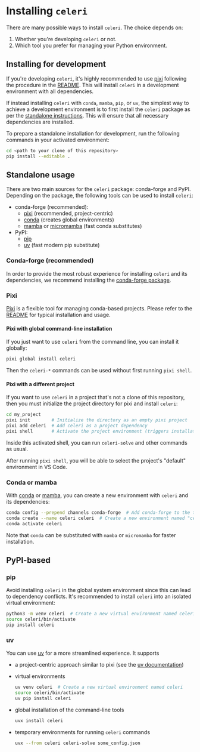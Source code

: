 # Installing `celeri`

There are many possible ways to install `celeri`. The choice depends on:

1. Whether you're developing `celeri` or not.
2. Which tool you prefer for managing your Python environment.

## Installing for development

If you're developing `celeri`, it's highly recommended to use [pixi](https://pixi.sh/) following the procedure in the [README](README.md). This will install `celeri` in a development environment with all dependencies.

If instead installing `celeri` with `conda`, `mamba`, `pip`, or `uv`, the simplest way to achieve a development environment is to first install the `celeri` package as per the [standalone instructions](#standalone-usage). This will ensure that all necessary dependencies are installed.

To prepare a standalone installation for development, run the following commands in your activated environment:

```bash
cd <path to your clone of this repository>
pip install --editable .
```

## Standalone usage

There are two main sources for the `celeri` package: conda-forge and PyPI. Depending on the package, the following tools can be used to install `celeri`:

- conda-forge (recommended):
  - [pixi](#pixi) (recommended, project-centric)
  - [conda](#conda-or-mamba) (creates global environments)
  - [mamba](#conda-or-mamba) or [micromamba](#conda-or-mamba) (fast conda substitutes)
- PyPI:
  - [pip](#pip)
  - [uv](#uv) (fast modern pip substitute)

### Conda-forge (recommended)

In order to provide the most robust experience for installing `celeri` and its dependencies, we recommend installing the [conda-forge package](https://prefix.dev/channels/conda-forge/packages/celeri).

### Pixi

[Pixi](https://pixi.sh/) is a flexible tool for managing conda-based projects. Please refer to the [README](README.md) for typical installation and usage.

#### Pixi with global command-line installation

If you just want to use `celeri` from the command line, you can install it globally:

```bash
pixi global install celeri
```

Then the `celeri-*` commands can be used without first running `pixi shell`.

#### Pixi with a different project

If you want to use `celeri` in a project that's not a clone of this repository, then you must initialize the project directory for pixi and install `celeri`:

```bash
cd my_project
pixi init        # Initialize the directory as an empty pixi project
pixi add celeri  # Add celeri as a project dependency
pixi shell       # Activate the project environment (triggers installation of celeri)
```

Inside this activated shell, you can run `celeri-solve` and other commands as usual.

After running `pixi shell`, you will be able to select the project's "default" environment in VS Code.

### Conda or mamba

With [conda](https://docs.anaconda.com/miniconda/) or [mamba](https://mamba.readthedocs.io/en/latest/), you can create a new environment with `celeri` and its dependencies:

```bash
conda config --prepend channels conda-forge  # Add conda-forge to the top of the channel list
conda create --name celeri celeri  # Create a new environment named "celeri" containing the "celeri" package
conda activate celeri
```

Note that `conda` can be substituted with `mamba` or `micromamba` for faster installation.

## PyPI-based

### pip

Avoid installing `celeri` in the global system environment since this can lead to dependency conflicts. It's recommended to install `celeri` into an isolated virtual environment:

```bash
python3 -m venv celeri  # Create a new virtual environment named celeri
source celeri/bin/activate
pip install celeri
```

### uv

You can use [uv](https://docs.astral.sh/uv/) for a more streamlined experience. It supports

- a project-centric approach similar to pixi (see the [uv documentation](https://docs.astral.sh/uv/project-management/))
- virtual environments

  ```bash
  uv venv celeri  # Create a new virtual environment named celeri
  source celeri/bin/activate
  uv pip install celeri
  ```

- global installation of the command-line tools

  ```bash
  uvx install celeri
  ```

- temporary environments for running `celeri` commands

  ```bash
  uvx --from celeri celeri-solve some_config.json
  ```
